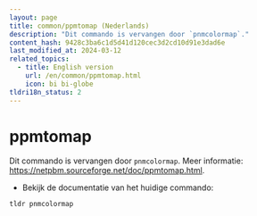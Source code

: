 ```yaml
---
layout: page
title: common/ppmtomap (Nederlands)
description: "Dit commando is vervangen door `pnmcolormap`."
content_hash: 9428c3ba6c1d5d41d120cec3d2cd10d91e3dad6e
last_modified_at: 2024-03-12
related_topics:
  - title: English version
    url: /en/common/ppmtomap.html
    icon: bi bi-globe
tldri18n_status: 2
---
```

# ppmtomap

Dit commando is vervangen door `pnmcolormap`.
Meer informatie: <https://netpbm.sourceforge.net/doc/ppmtomap.html>.

- Bekijk de documentatie van het huidige commando:

`tldr pnmcolormap`
